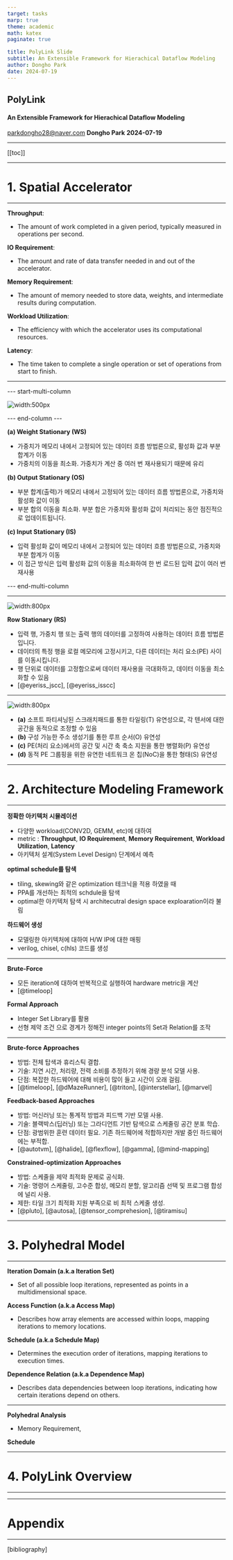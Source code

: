 ```yaml
---
target: tasks
marp: true
theme: academic
math: katex
paginate: true

title: PolyLink Slide
subtitle: An Extensible Framework for Hierachical Dataflow Modeling
author: Dongho Park
date: 2024-07-19
---
```


<!-- _class: lead -->
<!-- _paginate: false -->

## PolyLink 


#### An Extensible Framework for Hierachical Dataflow Modeling

parkdongho28@naver.com
**Dongho Park**
**2024-07-19**

----
<!-- _header: Outline -->

[[toc]]

---
<!-- _class: chapter -->
<!-- _paginate: false -->

# **1. Spatial Accelerator**

---

<!-- _header: Key Metrics for Designing DNN Accelerators -->

**Throughput**: 
- The amount of work completed in a given period, typically measured in operations per second.

**IO Requirement**: 
- The amount and rate of data transfer needed in and out of the accelerator.

**Memory Requirement**: 
- The amount of memory needed to store data, weights, and intermediate results during computation.

**Workload Utilization**: 
- The efficiency with which the accelerator uses its computational resources.

**Latency**: 
- The time taken to complete a single operation or set of operations from start to finish.



---

<!-- _header: Dataflow Optimization -->

--- start-multi-column

![width:500px](https://img1.daumcdn.net/thumb/R1280x0/?scode=mtistory2&fname=https%3A%2F%2Fblog.kakaocdn.net%2Fdn%2FkJ34r%2FbtrbW2ernwv%2FRNx3WnjkxkELIHZSTZaXGk%2Fimg.png)

--- end-column ---


**(a) Weight Stationary (WS)**

- 가중치가 메모리 내에서 고정되어 있는 데이터 흐름 방법론으로, 활성화 값과 부분 합계가 이동
- 가중치의 이동을 최소화. 가중치가 계산 중 여러 번 재사용되기 때문에 유리

**(b) Output Stationary (OS)**

- 부분 합계(출력)가 메모리 내에서 고정되어 있는 데이터 흐름 방법론으로, 가중치와 활성화 값이 이동
- 부분 합의 이동을 최소화. 부분 합은 가중치와 활성화 값이 처리되는 동안 점진적으로 업데이트됩니다.

**(c) Input Stationary (IS)**

- 입력 활성화 값이 메모리 내에서 고정되어 있는 데이터 흐름 방법론으로, 가중치와 부분 합계가 이동
- 이 접근 방식은 입력 활성화 값의 이동을 최소화하여 한 번 로드된 입력 값이 여러 번 재사용

--- end-multi-column

---
<!-- _header: Dataflow Optimization(cont.) -->

![width:800px](https://img1.daumcdn.net/thumb/R1280x0/?scode=mtistory2&fname=https%3A%2F%2Fblog.kakaocdn.net%2Fdn%2F0OlG9%2FbtrbVmYLGq9%2Fw5H6NqiyralSc65RlOPQ01%2Fimg.png)


**Row Stationary (RS)**

- 입력 행, 가중치 행 또는 출력 행의 데이터를 고정하여 사용하는 데이터 흐름 방법론입니다.
- 데이터의 특정 행을 로컬 메모리에 고정시키고, 다른 데이터는 처리 요소(PE) 사이를 이동시킵니다.
- 행 단위로 데이터를 고정함으로써 데이터 재사용을 극대화하고, 데이터 이동을 최소화할 수 있음
- [@eyeriss_jscc], [@eyeriss_isscc]



---
<!-- _header: HW Support for Flexibility -->


![width:800px](https://www.sigarch.org/wp-content/uploads/2023/06/Flexibility_Figure4-980x505.jpg)


- **(a)** 소프트 파티셔닝된 스크래치패드를 통한 타일링(T) 유연성으로, 각 텐서에 대한 공간을 동적으로 조정할 수 있음
- **(b)** 구성 가능한 주소 생성기를 통한 루프 순서(O) 유연성
- **(c)** PE(처리 요소)에서의 공간 및 시간 축 축소 지원을 통한 병렬화(P) 유연성
- **(d)** 동적 PE 그룹핑을 위한 유연한 네트워크 온 칩(NoC)을 통한 형태(S) 유연성


---
<!-- _class: chapter -->
<!-- _paginate: false -->

# **2. Architecture Modeling Framework**

---
<!-- _header: Key Concepts -->

**정확한 아키텍처 시뮬레이션**
- 다양한 workload(CONV2D, GEMM, etc)에 대하여 
- metric : **Throughput**, **IO Requirement**, **Memory Requirement**, **Workload Utilization**, **Latency**
- 아키텍처 설계(System Level Design) 단계에서 예측 

**optimal schedule를 탐색**
- tiling, skewing와 같은 optimization 테크닉을 적용 하였을 때 
- PPA를 개선하는 최적의 schdule을 탐색
- optimal한 아키텍처 탐색 시 architecutral design space exploaration이라 불림

**하드웨어 생성**
- 모델링한 아키텍처에 대하여 H/W IP에 대한 매핑
- verilog, chisel, c(hls) 코드를 생성

---
<!-- _header: Architecture 시뮬레이션을 위한 2가지 접근법 -->

**Brute-Force**
- 모든 iteration에 대하여 반복적으로 실행하여 hardware metric을 계산
- [@timeloop] 

**Formal Approach** 
- Integer Set Library를 활용
- 선형 제약 조건 으로 경계가 정해진 integer points의 Set과 Relation를 조작

---
<!-- _header: Schedule 탐색을 위한 3가지 접근법 -->

**Brute-force Approaches**
- 방법: 전체 탑색과 휴리스틱 결합.
- 기술: 지연 시간, 처리량, 전력 소비를 추정하기 위해 경량 분석 모델 사용.
- 단점: 복잡한 하드웨어에 대해 비용이 많이 들고 시간이 오래 걸림. 
- [@timeloop], [@dMazeRunner], [@triton], [@interstellar], [@marvel]

**Feedback-based Approaches**
- 방법: 머신러닝 또는 통계적 방법과 피드백 기반 모델 사용.
- 기술: 블랙박스(딥러닝) 또는 그라디언트 기반 탐색으로 스케줄링 공간 분포 학습.
- 단점: 광범위한 훈련 데이터 필요. 기존 하드웨어에 적합하지만 개발 중인 하드웨어에는 부적합.
- [@autotvm], [@halide], [@flexflow], [@gamma], [@mind-mapping]

**Constrained-optimization Approaches**
- 방법: 스케줄을 제약 최적화 문제로 공식화.
- 기술: 명령어 스케줄링, 고수준 합성, 메모리 분할, 알고리즘 선택 및 프로그램 합성에 널리 사용.
- 제한: 타일 크기 최적화 지원 부족으로 비 최적 스케줄 생성.
- [@pluto], [@autosa], [@tensor_comprehesion], [@tiramisu]


---
<!-- _class: chapter -->
<!-- _paginate: false -->

# 3. Polyhedral Model

---
<!-- _header: Key Concepts -->


**Iteration Domain (a.k.a Iteration Set)**
- Set of all possible loop iterations, represented as points in a multidimensional space.

**Access Function (a.k.a Access Map)**
- Describes how array elements are accessed within loops, mapping iterations to memory locations.

**Schedule (a.k.a Schedule Map)**
- Determines the execution order of iterations, mapping iterations to execution times.

**Dependence Relation (a.k.a Dependence Map)**
- Describes data dependencies between loop iterations, indicating how certain iterations depend on others.


----
<!-- _header: Analysis vs Schedule -->

**Polyhedral Analysis**
- Memory Requirement, 

**Schedule**



---
<!-- _class: chapter -->
<!-- _paginate: false -->

# 4. PolyLink Overview


---






---
<!-- _class: chapter -->
<!-- _paginate: false -->

# **Appendix**

---
<!-- _header: Bibliography -->

[bibliography]

